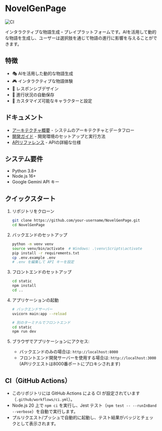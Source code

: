 # NovelGenPage

![CI](https://github.com/your-username/NovelGenPage/actions/workflows/ci.yml/badge.svg)

インタラクティブな物語生成・プレイプラットフォームです。AIを活用して動的な物語を生成し、ユーザーは選択肢を通じて物語の進行に影響を与えることができます。

## 特徴

- 🎭 AIを活用した動的な物語生成
- 🎮 インタラクティブな物語体験
- 📱 レスポンシブデザイン
- 💾 進行状況の自動保存
- 🎨 カスタマイズ可能なキャラクターと設定

## ドキュメント

- [アーキテクチャ概要](./ARCHITECTURE.md) - システムのアーキテクチャとデータフロー
- [開発ガイド](./DEVELOPMENT.md) - 開発環境のセットアップと実行方法
- [APIリファレンス](./API_REFERENCE.md) - APIの詳細な仕様

## システム要件

- Python 3.8+
- Node.js 16+
- Google Gemini API キー

## クイックスタート

1. リポジトリをクローン
   ```bash
   git clone https://github.com/your-username/NovelGenPage.git
   cd NovelGenPage
   ```

2. バックエンドのセットアップ
   ```bash
   python -m venv venv
   source venv/bin/activate  # Windows: .\venv\Scripts\activate
   pip install -r requirements.txt
   cp .env.example .env
   # .env を編集して API キーを設定
   ```

3. フロントエンドのセットアップ
   ```bash
   cd static
   npm install
   cd ..
   ```

4. アプリケーションの起動
   ```bash
   # バックエンドサーバー
   uvicorn main:app --reload
   
   # 別のターミナルでフロントエンド
   cd static
   npm run dev
   ```

5. ブラウザでアプリケーションにアクセス:
   - バックエンドのみの場合は: `http://localhost:8000`
   - フロントエンド開発サーバーを使用する場合は: `http://localhost:3000` (APIリクエストは8000番ポートにプロキシされます)


## CI（GitHub Actions）

- このリポジトリには GitHub Actions による CI が設定されています（`.github/workflows/ci.yml`）。
- Node.js 20 上で `npm ci` を実行し、Jest テスト（`npm test -- --runInBand --verbose`）を自動で実行します。
- プルリクエスト/プッシュで自動的に起動し、テスト結果がバッジとチェックとして表示されます。

